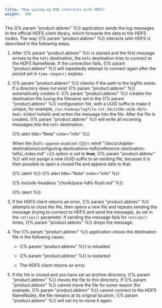 ```yaml
---
title: "How syslog-ng OSE interacts with HDFS"
weight:  300
---
```

<!-- DISCLAIMER: This file is based on the syslog-ng Open Source Edition documentation https://github.com/balabit/syslog-ng-ose-guides/commit/2f4a52ee61d1ea9ad27cb4f3168b95408fddfdf2 and is used under the terms of The syslog-ng Open Source Edition Documentation License. The file has been modified by Axoflow. -->

The {{% param "product.abbrev" %}} application sends the log messages to the official HDFS client library, which forwards the data to the HDFS nodes. The way {{% param "product.abbrev" %}} interacts with HDFS is described in the following steps.

1.  After {{% param "product.abbrev" %}} is started and the first message arrives to the `hdfs` destination, the `hdfs` destination tries to connect to the HDFS NameNode. If the connection fails, {{% param "product.abbrev" %}} will repeatedly attempt to connect again after the period set in `time-reopen()` expires.

2.  {{% param "product.abbrev" %}} checks if the path to the logfile exists. If a directory does not exist {{% param "product.abbrev" %}} automatically creates it. {{% param "product.abbrev" %}} creates the destination file (using the filename set in the {{% param "product.abbrev" %}} configuration file, with a UUID suffix to make it unique, for example, `/usr/hadoop/logfile.txt.3dc1c59e-ab3b-4b71-9e81-93db477ed9d9`) and writes the message into the file. After the file is created, {{% param "product.abbrev" %}} will write all incoming messages into the `hdfs` destination.
    
    {{% alert title="Note" color="info" %}}
    
    When the [`hdfs-append-enabled()`]({{< relref "/docs/chapter-destinations/configuring-destinations-hdfs/reference-destination-hdfs/_index.md" >}}) option is set to **true**, {{% param "product.abbrev" %}} will not assign a new UUID suffix to an existing file, because it is then possible to open a closed file and append data to that.
    
    {{% /alert %}} {{% alert title="Note" color="info" %}}
    
    {{% include-headless "chunk/para-hdfs-flush.md" %}}
    
    {{% /alert %}}

3.  If the HDFS client returns an error, {{% param "product.abbrev" %}} attempts to close the file, then opens a new file and repeats sending the message (trying to connect to HDFS and send the message), as set in the `retries()` parameter. If sending the message fails for `retries()` times, {{% param "product.abbrev" %}} drops the message.

4.  The {{% param "product.abbrev" %}} application closes the destination file in the following cases:
    
      - {{% param "product.abbrev" %}} is reloaded
    
      - {{% param "product.abbrev" %}} is restarted
    
      - The HDFS client returns an error.

5.  If the file is closed and you have set an archive directory, {{% param "product.abbrev" %}} moves the file to this directory. If {{% param "product.abbrev" %}} cannot move the file for some reason (for example, {{% param "product.abbrev" %}} cannot connect to the HDFS NameNode), the file remains at its original location, {{% param "product.abbrev" %}} will not try to move it again.
